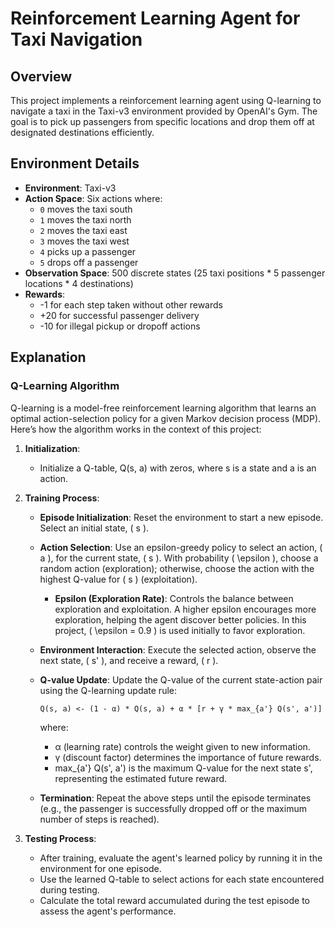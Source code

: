 # Reinforcement Learning Agent for Taxi Navigation

## Overview

This project implements a reinforcement learning agent using Q-learning to navigate a taxi in the Taxi-v3 environment provided by OpenAI's Gym. The goal is to pick up passengers from specific locations and drop them off at designated destinations efficiently.

## Environment Details

- **Environment**: Taxi-v3
- **Action Space**: Six actions where:
  - `0` moves the taxi south
  - `1` moves the taxi north
  - `2` moves the taxi east
  - `3` moves the taxi west
  - `4` picks up a passenger
  - `5` drops off a passenger
- **Observation Space**: 500 discrete states (25 taxi positions * 5 passenger locations * 4 destinations)
- **Rewards**:
  - -1 for each step taken without other rewards
  - +20 for successful passenger delivery
  - -10 for illegal pickup or dropoff actions

## Explanation

### Q-Learning Algorithm

Q-learning is a model-free reinforcement learning algorithm that learns an optimal action-selection policy for a given Markov decision process (MDP). Here’s how the algorithm works in the context of this project:

1. **Initialization**:
   - Initialize a Q-table, Q(s, a) with zeros, where s is a state and a is an action.

2. **Training Process**:
   - **Episode Initialization**: Reset the environment to start a new episode. Select an initial state, \( s \).
   - **Action Selection**: Use an epsilon-greedy policy to select an action, \( a \), for the current state, \( s \). With probability \( \epsilon \), choose a random action (exploration); otherwise, choose the action with the highest Q-value for \( s \) (exploitation).
     - **Epsilon (Exploration Rate)**: Controls the balance between exploration and exploitation. A higher epsilon encourages more exploration, helping the agent discover better policies. In this project, \( \epsilon = 0.9 \) is used initially to favor exploration.
   - **Environment Interaction**: Execute the selected action, observe the next state, \( s' \), and receive a reward, \( r \).
   - **Q-value Update**: Update the Q-value of the current state-action pair using the Q-learning update rule:
     ```
     Q(s, a) <- (1 - α) * Q(s, a) + α * [r + γ * max_{a'} Q(s', a')]
     ```
     where:
     - α (learning rate) controls the weight given to new information.
     - γ (discount factor) determines the importance of future rewards.
     - max_{a'} Q(s', a') is the maximum Q-value for the next state s', representing the estimated future reward.

   - **Termination**: Repeat the above steps until the episode terminates (e.g., the passenger is successfully dropped off or the maximum number of steps is reached).

3. **Testing Process**:
   - After training, evaluate the agent's learned policy by running it in the environment for one episode.
   - Use the learned Q-table to select actions for each state encountered during testing.
   - Calculate the total reward accumulated during the test episode to assess the agent's performance.
